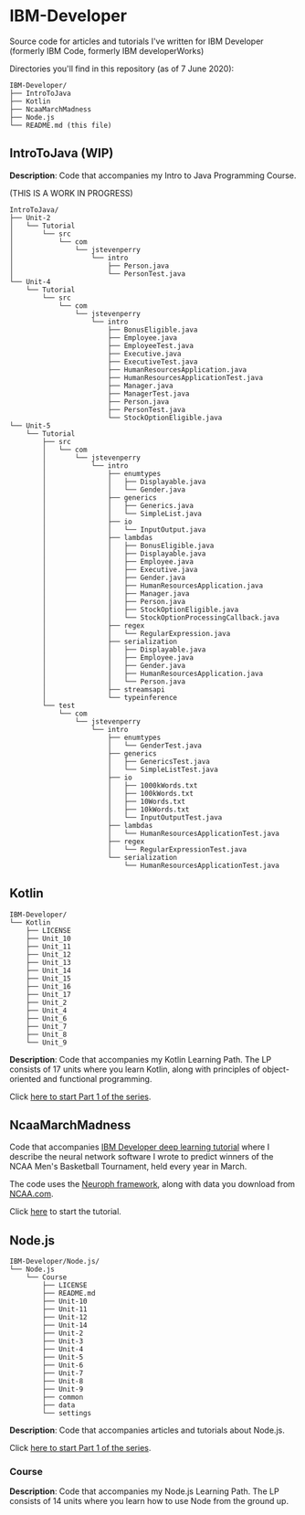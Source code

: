 # IBM-Developer
Source code for articles and tutorials I've written for IBM Developer (formerly IBM Code, formerly IBM developerWorks)

Directories you'll find in this repository (as of 7 June 2020):

```
IBM-Developer/
├── IntroToJava
├── Kotlin
├── NcaaMarchMadness
├── Node.js
└── README.md (this file)
```

## IntroToJava (WIP)


**Description**: Code that accompanies my Intro to Java Programming Course.

(THIS IS A WORK IN PROGRESS)

```
IntroToJava/
├── Unit-2
│   └── Tutorial
│       └── src
│           └── com
│               └── jstevenperry
│                   └── intro
│                       ├── Person.java
│                       └── PersonTest.java
└── Unit-4
    └── Tutorial
        └── src
            └── com
                └── jstevenperry
                    └── intro
                        ├── BonusEligible.java
                        ├── Employee.java
                        ├── EmployeeTest.java
                        ├── Executive.java
                        ├── ExecutiveTest.java
                        ├── HumanResourcesApplication.java
                        ├── HumanResourcesApplicationTest.java
                        ├── Manager.java
                        ├── ManagerTest.java
                        ├── Person.java
                        ├── PersonTest.java
                        └── StockOptionEligible.java
└── Unit-5
    └── Tutorial
        ├── src
        │   └── com
        │       └── jstevenperry
        │           └── intro
        │               ├── enumtypes
        │               │   ├── Displayable.java
        │               │   └── Gender.java
        │               ├── generics
        │               │   ├── Generics.java
        │               │   └── SimpleList.java
        │               ├── io
        │               │   └── InputOutput.java
        │               ├── lambdas
        │               │   ├── BonusEligible.java
        │               │   ├── Displayable.java
        │               │   ├── Employee.java
        │               │   ├── Executive.java
        │               │   ├── Gender.java
        │               │   ├── HumanResourcesApplication.java
        │               │   ├── Manager.java
        │               │   ├── Person.java
        │               │   ├── StockOptionEligible.java
        │               │   └── StockOptionProcessingCallback.java
        │               ├── regex
        │               │   └── RegularExpression.java
        │               ├── serialization
        │               │   ├── Displayable.java
        │               │   ├── Employee.java
        │               │   ├── Gender.java
        │               │   ├── HumanResourcesApplication.java
        │               │   └── Person.java
        │               ├── streamsapi
        │               └── typeinference
        └── test
            └── com
                └── jstevenperry
                    └── intro
                        ├── enumtypes
                        │   └── GenderTest.java
                        ├── generics
                        │   ├── GenericsTest.java
                        │   └── SimpleListTest.java
                        ├── io
                        │   ├── 1000kWords.txt
                        │   ├── 100kWords.txt
                        │   ├── 10Words.txt
                        │   ├── 10kWords.txt
                        │   └── InputOutputTest.java
                        ├── lambdas
                        │   └── HumanResourcesApplicationTest.java
                        ├── regex
                        │   └── RegularExpressionTest.java
                        └── serialization
                            └── HumanResourcesApplicationTest.java
```

## Kotlin

```
IBM-Developer/
└── Kotlin
    ├── LICENSE
    ├── Unit_10
    ├── Unit_11
    ├── Unit_12
    ├── Unit_13
    ├── Unit_14
    ├── Unit_15
    ├── Unit_16
    ├── Unit_17
    ├── Unit_2
    ├── Unit_4
    ├── Unit_6
    ├── Unit_7
    ├── Unit_8
    └── Unit_9
```

**Description**: Code that accompanies my Kotlin Learning Path. The LP consists of 17 units where you learn Kotlin, along with principles of object-oriented and functional programming.

Click [here to start Part 1 of the series](https://developer.ibm.com/series/learn-kotlin/).

## NcaaMarchMadness

Code that accompanies [IBM Developer deep learning tutorial](https://developer.ibm.com/tutorials/cc-artificial-neural-networks-neuroph-machine-learning/) where I describe the neural network software I wrote to predict winners of the NCAA Men's Basketball Tournament, held every year in March.

The code uses the [Neuroph framework](http://neuroph.sourceforge.net/download.html), along with data you download from [NCAA.com]().

Click [here](https://developer.ibm.com/tutorials/cc-artificial-neural-networks-neuroph-machine-learning/) to start the tutorial.

## Node.js

```
IBM-Developer/Node.js/
└── Node.js
    └── Course
        ├── LICENSE
        ├── README.md
        ├── Unit-10
        ├── Unit-11
        ├── Unit-12
        ├── Unit-14
        ├── Unit-2
        ├── Unit-3
        ├── Unit-4
        ├── Unit-5
        ├── Unit-6
        ├── Unit-7
        ├── Unit-8
        ├── Unit-9
        ├── common
        ├── data
        └── settings
```
**Description**: Code that accompanies articles and tutorials about Node.js.

Click [here to start Part 1 of the series](https://developer.ibm.com/articles/learn-node-unit-1-overview-nodejs-learning-path/).

### Course

**Description**: Code that accompanies my Node.js Learning Path. The LP consists of 14 units where you learn how to use Node from the ground up.
